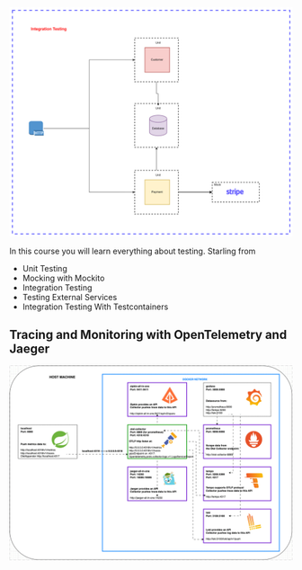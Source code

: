 <img src="sources/unit-test-diagram.png" alt="drawing" width="900"/>

In this course you will learn everything about testing. Starling from
- Unit Testing
- Mocking with Mockito
- Integration Testing
- Testing External Services
- Integration Testing With Testcontainers


## Tracing and Monitoring with OpenTelemetry and Jaeger
<img src="sources/otlp-diagram.gif" alt="drawing" width="900"/>